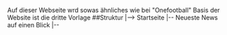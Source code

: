 Auf dieser Webseite wrd sowas ähnliches wie bei "Onefootball" 
Basis der Website ist die dritte Vorlage
##Struktur
|--> Startseite
  |-- Neueste News auf einen Blick
  |-- 
